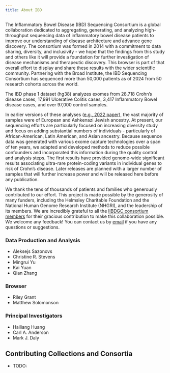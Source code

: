 ```yaml
---
title: About IBD
---
```


The Inflammatory Bowel Disease (IBD) Sequencing Consortium is a global collaboration dedicated to aggregating, generating, and analyzing high-throughput sequencing data of inflammatory bowel disease patients to improve our understanding of disease architecture and advance gene discovery. The consortium was formed in 2014 with a commitment to data sharing, diversity, and inclusivity - we hope that the findings from this study and others like it will provide a foundation for further investigation of disease mechanisms and therapeutic discovery. This browser is part of that overall effort to display and share these results with the wider scientific community. Partnering with the Broad Institute, the IBD Sequencing Consortium has sequenced more than 50,000 patients as of 2024 from 50 research cohorts across the world.

The IBD phase 1 dataset (hg38) analyzes exomes from 28,718 Crohn’s disease cases, 17,991 Ulcerative Colitis cases, 3,417 Inflammatory Bowel disease cases, and over 97,000 control samples.

In earlier versions of these analyses ([e.g., 2022 paper](https://pubmed.ncbi.nlm.nih.gov/36038634/)), the vast majority of samples were of European and Ashkenazi Jewish ancestry. At present, our sequencing efforts are particularly focused on increasing diversity study and focus on adding substantial numbers of individuals - particularly of African-American, Latin American, and Asian ancestry. Because sequence data was generated with various exome capture technologies over a span of ten years, we adapted and developed methods to reduce possible confounders and incorporated this information during the quality control and analysis steps. The first results have provided genome-wide significant results associating ultra-rare protein-coding variants in individual genes to risk of Crohn’s disease. Later releases are planned with a larger number of samples that will further increase power and will be released here before any publication.

We thank the tens of thousands of patients and families who generously contributed to our effort. This project is made possible by the generosity of many funders, including the Helmsley Charitable Foundation and the National Human Genome Research Institute (NHGRI), and the leadership of its members. We are incredibly grateful to all the [IIBDGC consortium members](https://www.ibdgenetics.org/) for their gracious contribution to make this collaboration possible. We welcome any feedback! You can contact us by [email](mailto:TODO:@gmail.com) if you have any questions or suggestions.

### Data Production and Analysis

- Aleksejs Sazonovs
- Christine R. Stevens
- Mingrui Yu
- Kai Yuan
- Qian Zhang

### Browser

- Riley Grant
- Matthew Solomonson

### Principal Investigators

- Hailiang Huang
- Carl A. Anderson
- Mark J. Daly

## Contributing Collections and Consortia

- TODO:

